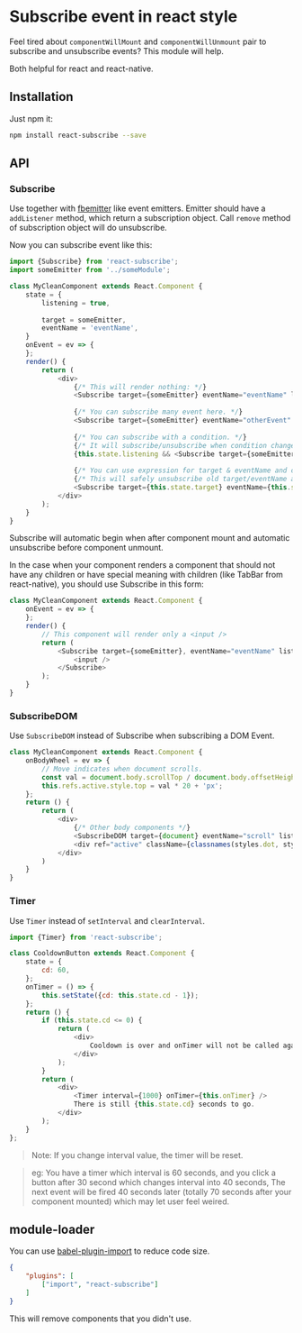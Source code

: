 # Subscribe event in react style

Feel tired about `componentWillMount` and `componentWillUnmount` pair to subscribe and unsubscribe events?
This module will help.

Both helpful for react and react-native.

## Installation

Just npm it:

```bash
npm install react-subscribe --save
```

## API

### Subscribe

Use together with [fbemitter](https://npmjs.com/package/fbemitter) like event emitters. 
Emitter should have a `addListener` method, which return a subscription object. 
Call `remove` method of subscription object will do unsubscribe.
 
Now you can subscribe event like this:

```js
import {Subscribe} from 'react-subscribe';
import someEmitter from '../someModule';

class MyCleanComponent extends React.Component {
    state = {
        listening = true,
        
        target = someEmitter,
        eventName = 'eventName',
    }
    onEvent = ev => {
    };
    render() {
        return (
            <div>
                {/* This will render nothing: */}
                <Subscribe target={someEmitter} eventName="eventName" listener={this.onEvent} />
                
                {/* You can subscribe many event here. */}
                <Subscribe target={someEmitter} eventName="otherEvent" listener={this.onEvent} />
                
                {/* You can subscribe with a condition. */}
                {/* It will subscribe/unsubscribe when condition changes and this component re-renders. */}
                {this.state.listening && <Subscribe target={someEmitter} eventName="eventName" listener={this.onEvent} />}
                
                {/* You can use expression for target & eventName and change it after re-render.*/}
                {/* This will safely unsubscribe old target/eventName and resubscribe the new one(s).*/}
                <Subscribe target={this.state.target} eventName={this.state.eventName} listener={this.onEvent} />
            </div>
        );
    }
}
```

Subscribe will automatic begin when after component mount and automatic unsubscribe before component unmount.
 
In the case when your component renders a component that should not have any children or have special meaning with children (like TabBar from react-native),
 you should use Subscribe in this form:

```js
class MyCleanComponent extends React.Component {
    onEvent = ev => {
    };
    render() {
        // This component will render only a <input />
        return (
            <Subscribe target={someEmitter}, eventName="eventName" listener={this.onEvent}>
                <input />
            </Subscribe>
        );
    }
}
```

### SubscribeDOM

Use `SubscribeDOM` instead of Subscribe when subscribing a DOM Event.

```js
class MyCleanComponent extends React.Component {
    onBodyWheel = ev => {
        // Move indicates when document scrolls.
        const val = document.body.scrollTop / document.body.offsetHeight;
        this.refs.active.style.top = val * 20 + 'px';
    };
    return () {
        return (
            <div>
                {/* Other body components */}
                <SubscribeDOM target={document} eventName="scroll" listener={this.onBodyWheel}/>
                <div ref="active" className={classnames(styles.dot, styles.active)}></div>
            </div>
        )
    }
}
```

### Timer

Use `Timer` instead of `setInterval` and `clearInterval`. 

```js
import {Timer} from 'react-subscribe';

class CooldownButton extends React.Component {
    state = {
        cd: 60,
    };
    onTimer = () => {
        this.setState({cd: this.state.cd - 1});
    };
    return () {
        if (this.state.cd <= 0) {
            return (
                <div>
                    Cooldown is over and onTimer will not be called again!
                </div>
            );
        }
        return (
            <div>
                <Timer interval={1000} onTimer={this.onTimer} />
                There is still {this.state.cd} seconds to go.
            </div>
        );
    }
};
```

> Note: If you change interval value, the timer will be reset. 

> eg: You have a timer which interval is 60 seconds, and you click a button after 30 second which changes interval into 40 seconds,
> The next event will be fired 40 seconds later (totally 70 seconds after your component mounted) which may let user feel weired.

## module-loader

You can use [babel-plugin-import](https://npmjs.com/package/babel-plugin-import) to reduce code size.

```json
{
    "plugins": [
        ["import", "react-subscribe"]
    ]
}
```

This will remove components that you didn't use.